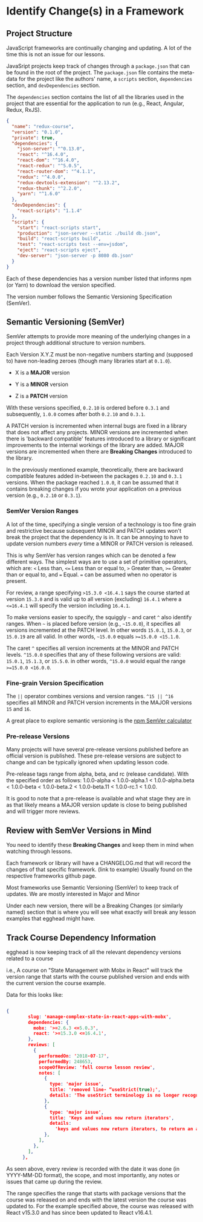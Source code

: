 # Identify Change(s) in a Framework

## Project Structure

JavaScript frameworks are continually changing and updating. A lot of the time this is not an issue for our lessons.

JavaSript projects keep track of changes through a `package.json` that can be found in the root of the project. The `package.json` file contains the meta-data for the project like the authors' name, a `scripts` section, `dependencies` section, and `devDependencies` section. 

The `dependencies` section contains the list of all the libraries used in the project that are essential for the application to run (e.g., React, Angular, Redux, RxJS).

```json
{
  "name": "redux-course",
  "version": "0.1.0",
  "private": true,
  "dependencies": {
    "json-server": "^0.13.0",
    "react": "^16.4.0",
    "react-dom": "^16.4.0",
    "react-redux": "^5.0.5",
    "react-router-dom": "^4.1.1",
    "redux": "^4.0.0",
    "redux-devtools-extension": "^2.13.2",
    "redux-thunk": "^2.2.0",
    "yarn": "^1.6.0"
  },
  "devDependencies": {
    "react-scripts": "1.1.4"
  },
  "scripts": {
    "start": "react-scripts start",
    "production": "json-server --static ./build db.json",
    "build": "react-scripts build",
    "test": "react-scripts test --env=jsdom",
    "eject": "react-scripts eject",
    "dev-server": "json-server -p 8080 db.json"
  }
}
```

Each of these dependencies has a version number listed that informs npm (or Yarn) to download the version specified.

The version number follows the Semantic Versioning Specification (SemVer).

## Semantic Versioning (SemVer)

SemVer attempts to provide more meaning of the underlying changes in a project through additional structure to version numbers. 

Each Version X.Y.Z must be non-negative numbers starting and (supposed to) have non-leading zeroes (though many libraries start at `0.1.0`).

- X is a **MAJOR** version

- Y is a **MINOR** version

- Z is a **PATCH** version

With these versions specified, `0.2.10` is ordered before `0.3.1` and subsequently, `1.0.0` comes after both `0.2.10` and `0.3.1`.

A PATCH version is incremented when internal bugs are fixed in a library that does not affect any projects. MINOR versions are incremented when there is 'backward compatible' features introduced to a library or significant improvements to the internal workings of the library are added. MAJOR versions are incremented when there are **Breaking Changes** introduced to the library.

In the previously mentioned example, theoretically, there are backward compatible features added in-between the packages `0.2.10` and `0.3.1` versions. When the package reached `1.0.0`, it can be assumed that it contains breaking changes if you wrote your application on a previous version (e.g., `0.2.10` or `0.3.1`).

### SemVer Version Ranges

A lot of the time, specifying a single version of a technology is too fine grain and restrictive because subsequent MINOR and PATCH updates won't break the project that the dependency is in. It can be annoying to have to update version numbers _every_ time a MINOR or PATCH version is released.

This is why SemVer has version ranges which can be denoted a few different ways. The simplest ways are to use a set of primitive operators, which are: `<` Less than, `<=` Less than or equal to, `>` Greater than, `>=` Greater than or equal to, and `=` Equal. `=` can be assumed when no operator is present. 

For review, a range specifying `>15.3.0 <16.4.1` says the course started at version `15.3.0` and is valid up to all version (excluding) `16.4.1` where a `<=16.4.1` will specify the version including `16.4.1`.

To make versions easier to specify, the squiggly `~` and caret `^` also identify ranges. When `~` is placed before version (e.g., `~15.0.0`), it specifies all versions incremented at the PATCH level. In other words `15.0.1`, `15.0.3`, or `15.0.19` are all valid. In other words, `~15.0.0` equals `>=15.0.0 <15.1.0`.

The caret `^` specifies all version increments at the MINOR and PATCH levels. `^15.0.0` specifies that any of these following versions are valid: `15.0.1`, `15.1.3`, or `15.5.0`. in other words, `^15.0.0` would equal the range `>=15.0.0 <16.0.0`.

### Fine-grain Version Specification

The `||` operator combines versions and version ranges. `^15 || ^16` specifies all MINOR and PATCH version increments in the MAJOR versions `15` and `16`.

A great place to explore semantic versioning is the [npm SemVer calculator](https://semver.npmjs.com/)

### Pre-release Versions

Many projects will have several pre-release versions published before an official version is published. These pre-release versions are subject to change and can be typically ignored when updating lesson code. 

Pre-release tags range from alpha, beta, and rc (release candidate). With the specified order as follows: 1.0.0-alpha < 1.0.0-alpha.1 < 1.0.0-alpha.beta < 1.0.0-beta < 1.0.0-beta.2 < 1.0.0-beta.11 < 1.0.0-rc.1 < 1.0.0.

It is good to note that a pre-release is available and what stage they are in as that likely means a MAJOR version update is close to being published and will trigger more reviews.

## Review with SemVer Versions in Mind

You need to identify these **Breaking Changes**​​​​​​​ and keep them in mind when watching through lessons.

Each framework or library will have a CHANGELOG.md that will record the changes of that specific framework. (link to example) Usually found on the respective frameworks github page.

Most frameworks use Semantic Versioning (SemVer) to keep track of updates. We are mostly interested in Major and Minor

Under each new version, there will be a Breaking Changes (or similarly named) section that is where you will see what exactly will break any lesson examples that egghead might have.

## Track Course Dependency Information

egghead is now keeping track of all the relevant dependency versions related to a course

i.e., A course on "State Management with Mobx in React" will track the version range that starts with the course published version and ends with the current version the course example.

Data for this looks like: 

```json

{
        slug: 'manage-complex-state-in-react-apps-with-mobx',
        dependencies: {
          mobx: '>=2.6.3 <=5.0.3',
          react: '>=15.3.0 <=16.4.1',
        },
        reviews: [
          {
            performedOn: '2018-07-17',
            performedBy: 248653,
            scopeOfReview: 'full course lesson review',
            notes: [
              {
                type: 'major issue',
                title: 'removed line- “useStrict(true);',
                details: 'The useStrict terminology is no longer recognized',
              },
              {
                type: 'major issue',
                title: 'Keys and values now return iterators',
                details:
                  'keys and values now return iterators, to return an array, use Array.from with the iterator https://github.com/mobxjs/mobx/issues/1488',
              },
            ],
          },
        ],
      },
```

As seen above, every review is recorded with the date it was done (in YYYY-MM-DD format), the scope, and most importantly, any notes or issues that came up during the review.

The range specifies the range that starts with package versions that the course was released on and ends with the latest version the course was updated to. For the example specified above, the course was released with React v15.3.0 and has since been updated to React v16.4.1.